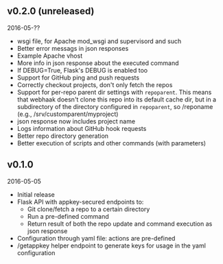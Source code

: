 ## v0.2.0 (unreleased)

2016-05-??

- wsgi file, for Apache mod_wsgi and supervisord and such
- Better error messags in json responses
- Example Apache vhost
- More info in json response about the executed command
- If DEBUG=True, Flask's DEBUG is enabled too
- Support for GitHub ping and push requests
- Correctly checkout projects, don't only fetch the repos
- Support for per-repo parent dir settings with `repoparent`.
  This means that webhaak doesn't clone this repo into its default cache dir, but in a subdirectory of
  the directory configured in `repoparent`, so <repoparent>/reponame (e.g., /srv/customparent/myproject)
- json response now includes project name
- Logs information about GitHub hook requests
- Better repo directory generation
- Better execution of scripts and other commands (with parameters)


## v0.1.0

2016-05-05

- Initial release
- Flask API with appkey-secured endpoints to:
  - Git clone/fetch a repo to a certain directory
  - Run a pre-defined command
  - Return result of both the repo update and command execution as json response
- Configuration through yaml file: actions are pre-defined
- /getappkey helper endpoint to generate keys for usage in the yaml configuration
